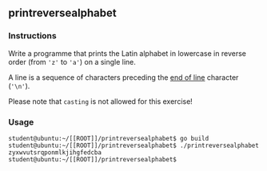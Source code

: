 ## printreversealphabet

### Instructions

Write a programme that prints the Latin alphabet in lowercase in reverse order (from `'z'` to `'a'`) on a single line.

A line is a sequence of characters preceding the [end of line](https://en.wikipedia.org/wiki/Newline) character (`'\n'`).

Please note that `casting` is not allowed for this exercise!

### Usage

```console
student@ubuntu:~/[[ROOT]]/printreversealphabet$ go build
student@ubuntu:~/[[ROOT]]/printreversealphabet$ ./printreversealphabet
zyxwvutsrqponmlkjihgfedcba
student@ubuntu:~/[[ROOT]]/printreversealphabet$
```
